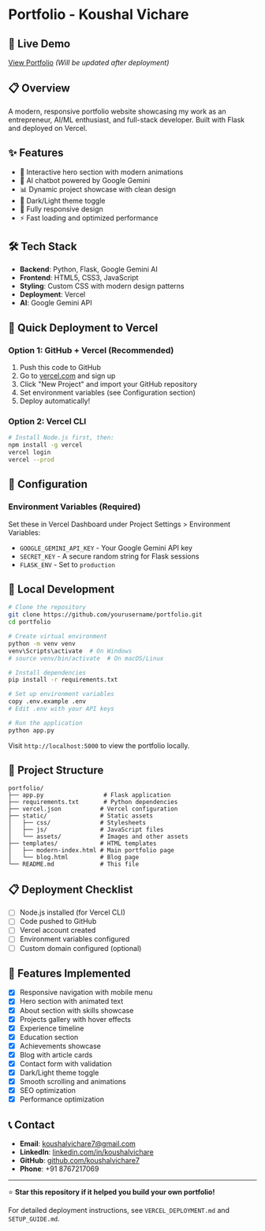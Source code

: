 # Portfolio - Koushal Vichare

## 🚀 Live Demo
[View Portfolio](https://your-portfolio-url.vercel.app) *(Will be updated after deployment)*

## 📋 Overview
A modern, responsive portfolio website showcasing my work as an entrepreneur, AI/ML enthusiast, and full-stack developer. Built with Flask and deployed on Vercel.

## ✨ Features
- 🎯 Interactive hero section with modern animations
- 🤖 AI chatbot powered by Google Gemini
- 📊 Dynamic project showcase with clean design
- 🎨 Dark/Light theme toggle
- 📱 Fully responsive design
- ⚡ Fast loading and optimized performance

## 🛠️ Tech Stack
- **Backend**: Python, Flask, Google Gemini AI
- **Frontend**: HTML5, CSS3, JavaScript
- **Styling**: Custom CSS with modern design patterns
- **Deployment**: Vercel
- **AI**: Google Gemini API

## 🚀 Quick Deployment to Vercel

### Option 1: GitHub + Vercel (Recommended)
1. Push this code to GitHub
2. Go to [vercel.com](https://vercel.com) and sign up
3. Click "New Project" and import your GitHub repository
4. Set environment variables (see Configuration section)
5. Deploy automatically!

### Option 2: Vercel CLI
```bash
# Install Node.js first, then:
npm install -g vercel
vercel login
vercel --prod
```

## 🔧 Configuration

### Environment Variables (Required)
Set these in Vercel Dashboard under Project Settings > Environment Variables:
- `GOOGLE_GEMINI_API_KEY` - Your Google Gemini API key
- `SECRET_KEY` - A secure random string for Flask sessions
- `FLASK_ENV` - Set to `production`

## 📖 Local Development
```bash
# Clone the repository
git clone https://github.com/yourusername/portfolio.git
cd portfolio

# Create virtual environment
python -m venv venv
venv\Scripts\activate  # On Windows
# source venv/bin/activate  # On macOS/Linux

# Install dependencies
pip install -r requirements.txt

# Set up environment variables
copy .env.example .env
# Edit .env with your API keys

# Run the application
python app.py
```

Visit `http://localhost:5000` to view the portfolio locally.

## 📁 Project Structure
```
portfolio/
├── app.py                 # Flask application
├── requirements.txt       # Python dependencies
├── vercel.json           # Vercel configuration
├── static/               # Static assets
│   ├── css/              # Stylesheets
│   ├── js/               # JavaScript files
│   └── assets/           # Images and other assets
├── templates/            # HTML templates
│   ├── modern-index.html # Main portfolio page
│   └── blog.html         # Blog page
└── README.md             # This file
```

## 📋 Deployment Checklist

- [ ] Node.js installed (for Vercel CLI)
- [ ] Code pushed to GitHub
- [ ] Vercel account created
- [ ] Environment variables configured
- [ ] Custom domain configured (optional)

## 🎨 Features Implemented
- [x] Responsive navigation with mobile menu
- [x] Hero section with animated text
- [x] About section with skills showcase
- [x] Projects gallery with hover effects
- [x] Experience timeline
- [x] Education section
- [x] Achievements showcase
- [x] Blog with article cards
- [x] Contact form with validation
- [x] Dark/Light theme toggle
- [x] Smooth scrolling and animations
- [x] SEO optimization
- [x] Performance optimization

## 📞 Contact
- **Email**: koushalvichare7@gmail.com
- **LinkedIn**: [linkedin.com/in/koushalvichare](https://linkedin.com/in/koushalvichare)
- **GitHub**: [github.com/koushalvichare7](https://github.com/koushalvichare7)
- **Phone**: +91 8767217069

---

⭐ **Star this repository if it helped you build your own portfolio!**

For detailed deployment instructions, see `VERCEL_DEPLOYMENT.md` and `SETUP_GUIDE.md`.
